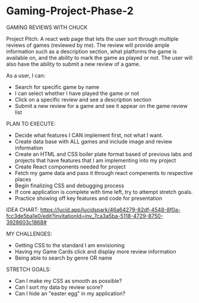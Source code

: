 # Gaming-Project-Phase-2
GAMING REVIEWS WITH CHUCK

Project Pitch: A react web page that lets the user sort through multiple reviews of games (reviewed by me). The review will provide ample information such as a description section, what platforms the game is available on, and the ability to mark the game as played or not. The user will also have the ability to submit a new review of a game.

As a user, I can:
- Search for specific game by name
- I can select whether I have played the game or not
- Click on a specific review and see a description section 
- Submit a new review for a game and see it appear on the game review list


PLAN TO EXECUTE:
- Decide what features I CAN implement first, not what I want.
- Create data base with ALL games and include image and review information
- Create an HTML and CSS boiler plate format based of previous labs and projects that have features that I am implementing into my project
- Create React components needed for project
- Fetch my game data and pass it through react compenents to respective places
- Begin finalizing CSS and debugging process 
- If core application is complete with time left, try to attempt stretch goals.
- Practice showing off key features and code for presentation

IDEA CHART: https://lucid.app/lucidspark/46a64279-82df-4548-8f0a-fcc3de5ba1e0/edit?invitationId=inv_7ca3a5ba-5118-4729-8750-3928603c1868#


MY CHALLENGES:
- Getting CSS to the standard I am envisioning
- Having my Game Cards click and display more review information
- Being able to search by genre OR name


STRETCH GOALS:
- Can I make my CSS as smooth as possible?
- Can I sort my data by review score?
- Can I hide an "easter egg" in my application?
